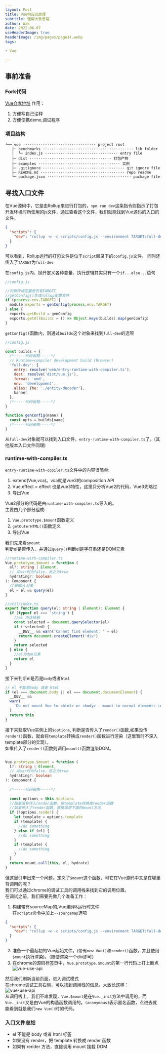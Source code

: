 ```yaml
---
layout: Post  
title: Vue响应式原理   
subtitle: 理解大致思路    
author: Wak  
date: 2022-06-07  
useHeaderImage: true  
headerImage: /img/pages/page14.webp  
tags:

- Vue

---
```


## 事前准备

### Fork代码

[Vue仓库地址](https://github.com/vuejs/vue)
作用：

1. 方便写自己注释
2. 方便便携demo,调试程序

### 项目结构

```
└── vue ································· project root
   ├─ benchmarks ········································· lib folder
   │  └─ index.js ································· entry file
   ├─ dist ····································· 打包产物
   ├─ examples ····································· 实例
   ├─ .gitignore ····································· git ignore file
   ├─ README.md ······································ repo readme
   └─ package.json ······································ package file
```

## 寻找入口文件

在Vue源码中，它是由Rollup来进行打包的，`npm run dev`这条指令则指示了打包开发环境时所使用的js文件，通过查看这个文件，我们就能找到Vue源码的入口的文件。

```json
{
  "scripts": {
    "dev": "rollup -w -c scripts/config.js --environment TARGET:full-dev"
  }
}
```

可以看到，Rollup运行的打包文件是位于`script`目录下的`config.js`文件。
同时还传入了`TARGET`为`full-dev`

在`config.js`内，抛开定义各种变量，执行逻辑其实只有一个`if...else...`语句

```javascript
//config.js

//判断环境变量是否有TARGET
//getConfig()生成rollup配置文件
if (process.env.TARGET) {
  module.exports = genConfig(process.env.TARGET)
} else {
  exports.getBuild = genConfig
  exports.getAllBuilds = () => Object.keys(builds).map(genConfig)
}
```

`getConfig()`函数内，则通过`builds`这个对象来找到`full-dev`的选项

```javascript
//config.js

const builds = {
  /*-----代码省略-----*/
  // Runtime+compiler development build (Browser)
  'full-dev': {
    entry: resolve('web/entry-runtime-with-compiler.ts'),
    dest: resolve('dist/vue.js'),
    format: 'umd',
    env: 'development',
    alias: {he: './entity-decoder'},
    banner
  },
  /*-----代码省略-----*/
}

function genConfig(name) {
  const opts = builds[name]
  /*-----代码省略-----*/
}
```

从`full-dev`对象就可以找到入口文件，`entry-runtime-with-compiler.ts`了。(其他版本入口文件同理)

### runtime-with-compiler.ts

`entry-runtime-with-copiler.ts`文件中的内容很简单:

1. extend(Vue,vca)。vca就是vue3的composition API
2. Vue.effect = effect 也是vue3特性，这里只分析Vue2的代码，Vue3先略过
3. 导出Vue

Vue2部分的代码是由`runtime-with-compiler.ts`导入的。  
主要由几个部分组成:

1. `Vue.prototype.$mount`函数定义
2. `getOuterHTML()`函数定义
3. 导出Vue

我们先来看`$mount`  
判断el是否传入，并通过`query()`判断el是字符串还是DOM元素

```typescript
//runtime-with-compiler.ts
Vue.prototype.$mount = function (
  el?: string | Element,
  // 非ssr时为false，反之为true
  hydrating?: boolean
): Component {
  //获取el对象
  el = el && query(el)
}
```

```typescript
//util/index.ts
export function query(el: string | Element): Element {
  if (typeof el === 'string') {
    //el 为选择器
    const selected = document.querySelector(el)
    if (!selected) {
      __DEV__ && warn('Cannot find element: ' + el)
      return document.createElement('div')
    }
    return selected
  } else {
    //el为dom元素
    return el
  }
}
```

接下来判断el是否是`body`或者`html`

```typescript
// el 不能是body 或者 html
if (el === document.body || el === document.documentElement) {
  __DEV__ &&
  warn(
    `Do not mount Vue to <html> or <body> - mount to normal elements instead.`
  )
  return this
}
```

接下来获取Vue实例上的`$options`, 判断是否传入了`render()`函数,如果没传`render()`函数，就会将`template`转换成`render()`函数进行渲染（这里暂时不深入template部分的实现）。  
如果传入了`render()`函数则调用`mount()`函数渲染DOM。

```typescript

Vue.prototype.$mount = function (
  l?: string | Element,
  // 非ssr时为false，反之为true
  hydrating?: boolean
): Component {
  
  /*-----代码省略-----*/
  
  const options = this.$options
  //如果没有传入render函数，将template转换成render函数
  //如果传入了render函数，直接调用下面的mount方法
  if (!options.render) {
    let template = options.template
    if (template) {
      //do something
    } else if (el) {
      //do something
    }
    if (template) {
      //do something
    }
  }
  return mount.call(this, el, hydrate)
}
```

但这里引申出来一个问题，定义了`$mount`这个函数，可它在Vue源码中又是在哪里背调用的呢？  
我们可以通过chrome的调试工具的调用栈来找到它的调用位置。  
在调试之前，我们需要先做几个准备工作：
1. 构建带有sourceMap的,Vue编译&运行时文件  
在`scripts`命令中加上`--sourcemap`选项
```json
{
  "scripts": {
    "dev": "rollup -w -c scripts/config.js --environment TARGET:full-dev --sourcemap"
  }
}
```

2. 准备一个最起初的Vue起始文件。(带有`new Vue()`和`render()`函数，并且使用`$mount`执行渲染)。（随便渲染一个div即可）
3. 在chrome的源码标签页中，`Vue.prototype.$mount`的第一行代码上打上断点
![vue-use-api](../.vuepress/public/img/article/vue-reactive/chrome-source.png)  

然后我们刷新当前页面，进入调试模式  
在chrome调试工具右侧，可以找到调用栈的信息。大致长这样：  
![vue-use-api](../.vuepress/public/img/article/vue-reactive/chrome-callStack.png)  
从调用栈上，我们不难发现，`Vue.$mount`是在`Vue._init`方法中调用的，而`Vue._init`又是由Vue的构造函数调用的。`(anonymous)`表示匿名函数，点进去就能看到就是我们`new Vue()`时的代码。  


### 入口文件总结
- el 不能是 body 或者 html 标签
- 如果没有 render，把 template 转换成 render 函数
- 如果有 render 方法，直接调用 mount 挂载 DOM
